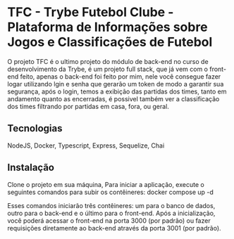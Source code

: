 # TFC - Trybe Futebol Clube - Plataforma de Informações sobre Jogos e Classificações de Futebol 
<!--
:warning: IMPORTANTE: você precisa deixar nítido:
- quais arquivos/pastas foram desenvolvidos por você; 
- quais arquivos/pastas foram desenvolvidos por outra pessoa estudante;
- quais arquivos/pastas foram desenvolvidos pela Trybe.
-->

O projeto TFC é o ultimo projeto do módulo de back-end no curso de desenvolvimento da Trybe, é um projeto full stack, que já vem com o front-end feito, apenas o back-end foi feito por mim, nele você consegue fazer logar utilizando lgin e senha que gerarão um token de modo a garantir sua segurança, após o login, temos a exibição das partidas dos times, tanto em andamento quanto as encerradas, é possivel também ver a classificação dos times filtrando por partidas em casa, fora, ou geral.

## Tecnologias

NodeJS, Docker, Typescript, Express, Sequelize, Chai

## Instalação

Clone o projeto em sua máquina, Para iniciar a aplicação, execute o seguintes comandos para subir os contêineres:  docker compose up -d

Esses comandos iniciarão três contêineres: um para o banco de dados, outro para o back-end e o último para o front-end.
Após a inicialização, você poderá acessar o front-end na porta 3000 (por padrão) ou fazer requisições diretamente ao back-end através da porta 3001 (por padrão).
